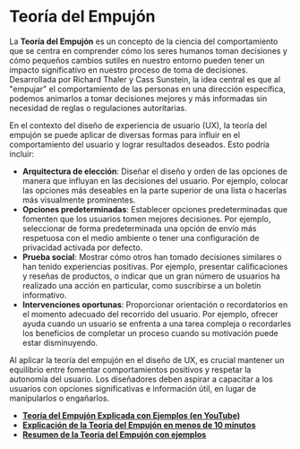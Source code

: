 # Teoría del Empujón

La **Teoría del Empujón** es un concepto de la ciencia del comportamiento que se centra en comprender cómo los seres humanos toman decisiones y cómo pequeños cambios sutiles en nuestro entorno pueden tener un impacto significativo en nuestro proceso de toma de decisiones. Desarrollada por Richard Thaler y Cass Sunstein, la idea central es que al "empujar" el comportamiento de las personas en una dirección específica, podemos animarlos a tomar decisiones mejores y más informadas sin necesidad de reglas o regulaciones autoritarias.

En el contexto del diseño de experiencia de usuario (UX), la teoría del empujón se puede aplicar de diversas formas para influir en el comportamiento del usuario y lograr resultados deseados. Esto podría incluir:

- **Arquitectura de elección**: Diseñar el diseño y orden de las opciones de manera que influyan en las decisiones del usuario. Por ejemplo, colocar las opciones más deseables en la parte superior de una lista o hacerlas más visualmente prominentes.
- **Opciones predeterminadas**: Establecer opciones predeterminadas que fomenten que los usuarios tomen mejores decisiones. Por ejemplo, seleccionar de forma predeterminada una opción de envío más respetuosa con el medio ambiente o tener una configuración de privacidad activada por defecto.
- **Prueba social**: Mostrar cómo otros han tomado decisiones similares o han tenido experiencias positivas. Por ejemplo, presentar calificaciones y reseñas de productos, o indicar que un gran número de usuarios ha realizado una acción en particular, como suscribirse a un boletín informativo.
- **Intervenciones oportunas**: Proporcionar orientación o recordatorios en el momento adecuado del recorrido del usuario. Por ejemplo, ofrecer ayuda cuando un usuario se enfrenta a una tarea compleja o recordarles los beneficios de completar un proceso cuando su motivación puede estar disminuyendo.

Al aplicar la teoría del empujón en el diseño de UX, es crucial mantener un equilibrio entre fomentar comportamientos positivos y respetar la autonomía del usuario. Los diseñadores deben aspirar a capacitar a los usuarios con opciones significativas e información útil, en lugar de manipularlos o engañarlos.

- **[Teoría del Empujón Explicada con Ejemplos (en YouTube)](https://www.youtube.com/watch?v=u3yxxteiyya&ab_channel=epm)**
- **[Explicación de la Teoría del Empujón en menos de 10 minutos](https://youtu.be/fA5eGIMZTRQ)**
- **[Resumen de la Teoría del Empujón con ejemplos](https://www.businessballs.com/improving-workplace-performance/nudge-theory/)**
